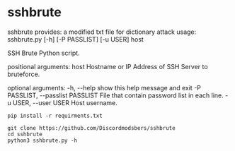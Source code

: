 # sshbrute

sshbrute provides: a modified txt file for dictionary attack
usage: sshbrute.py [-h] [-P PASSLIST] [-u USER] host

SSH Brute Python script.

positional arguments:
  host                  Hostname or IP Address of SSH Server to bruteforce.

optional arguments:
  -h, --help            show this help message and exit
  -P PASSLIST, --passlist PASSLIST
                        File that contain password list in each line.
  -u USER, --user USER  Host username.
```
pip install -r requirments.txt
```
```
git clone https://github.com/Discordmodsbers/sshbrute
cd sshbrute
python3 sshbrute.py -h
```
